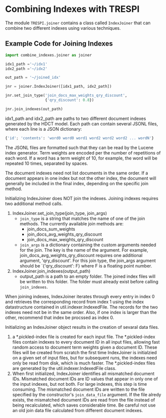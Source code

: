 # Combining Indexes with TRESPI

The module `TRESPI.joiner` contains a class called `IndexJoiner` that can
combine two different indexes using various techniques.

## Example Code for Joining Indexes
```python
import combine_indexes.joiner as joiner

idx1_path ='~/idx1'
idx2_path ='~/idx2'

out_path = '~/joined_idx'

jnr = joiner.IndexJoiner([idx1_path, idx2_path])

jnr.set_join_type('join_docs_max_weights_qry_discount',
                  {'qry_discount': 0.8})

jnr.join_indexes(out_path)
```

idx1_path and idx2_path are paths to two different document indexes
generated by the HDCT model. Each path can contain several JSONL
files, where each line is a JSON dictionary:
```python
{'id'; 'contents': 'word0 word0 word1 word2 word2 word2 ... wordN'}
```
The JSONL files are formatted such that they can be read by the
Lucene index generator. Term weights are encoded per the number of
repetitions of each word. If a word has a term weight of 10, for example,
the word will be repeated 10 times, separated by spaces.

The document indexes need not list documents in the same order.
If a document appears in one index but not the other index, the
document will generally be included in the final index, depending
on the specific join method.

Initializing IndexJoiner does NOT join the indexes. Joining indexes
requires two additional method calls.

1. IndexJoiner.set_join_type(join_type, join_args)
    * `join_type` is a string that matches the name of one of the
    join methods. The currently available join methods are:
        * join_docs_sum_weights
        * join_docs_avg_weights_qry_discount
        * join_docs_max_weights_qry_discount
    * `join_args` is a dictionary containing the custom arguments
    needed for the join. The key is the name of the argument.
    For example, join_docs_avg_weights_qry_discount requires one
    additional argument, 'qry_discount'. For this join type, the
    join_args argument should be `{'qry_discount': F} where F is
    a floating point number.
2. IndexJoiner.join_indexes(output_path)
    * output_path is a path to an empty folder. The joined index
    files will be written to this folder. The folder must already
    exist before calling `join_indexes`.

When joining indexes, IndexJoiner iterates through every entry in
index 0 and retrieves the corresponding record from index 1 using
the index datastructure contained in util.indexer.IndexedFile.
The records for the two indexes need not be in the same order.
Also, if one index is larger than the other, recommend that index
be procssed as index 0.

Initializing an IndexJoiner object results in the creation of
sevaral data files.
1. a *.pickled-index file is created for each input file. The
*.pickled-index files contain indexes to every document ID in all
input files, allowing fast random access to document term weights
given a document ID. These files will be created from scratch the
first time IndexJoiner is initialzied on a given set of input files,
but for subsequent runs, the indexes need only be read from disk,
which is much faster. The *.pickled-index files are generated by
the util.indexer.IndexedFile class.
2. When first initialized, IndexJoiner identifies all mismatched
document IDs. Mismatched document IDs are ID values that appear in
only one of the input indexes, but not both. For large indexes, this
step is time consuming. The mismatched document IDs are written to
the file specified by the constructor's `join_data_file` argument.
If the file alredy exists, the mismatched document IDs are read from
the file instead of being recalculated, which saves considerable
time. Be careful not use an old join data file calculated from
different document indexes.